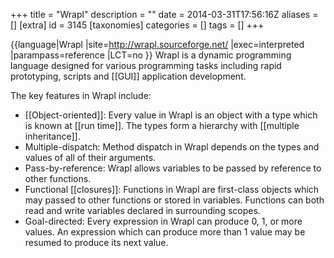 +++
title = "Wrapl"
description = ""
date = 2014-03-31T17:56:16Z
aliases = []
[extra]
id = 3145
[taxonomies]
categories = []
tags = []
+++

{{language|Wrapl
|site=http://wrapl.sourceforge.net/
|exec=interpreted
|parampass=reference
|LCT=no
}}
Wrapl is a dynamic programming language designed for various programming tasks including rapid prototyping, scripts and [[GUI]] application development.

The key features in Wrapl include:
*  [[Object-oriented]]: Every value in Wrapl is an object with a type which is known at [[run time]]. The types form a hierarchy with [[multiple inheritance]].
* Multiple-dispatch: Method dispatch in Wrapl depends on the types and values of all of their arguments.
* Pass-by-reference: Wrapl allows variables to be passed by reference to other functions.
* Functional [[closures]]: Functions in Wrapl are first-class objects which may passed to other functions or stored in variables. Functions can both read and write variables declared in surrounding scopes.
* Goal-directed: Every expression in Wrapl can produce 0, 1, or more values. An expression which can produce more than 1 value may be resumed to produce its next value.
